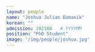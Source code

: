 ```yaml
---
layout: people
name: "Joshua Julian Damanik"
korean: ""
admission: 202108   # YYYYMM
position: "PhD Student"
image: '/img/people/joshua.jpg'
---
```


